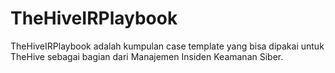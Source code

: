 # TheHiveIRPlaybook
TheHiveIRPlaybook adalah kumpulan case template yang bisa dipakai untuk TheHive sebagai bagian dari Manajemen Insiden Keamanan Siber. 
